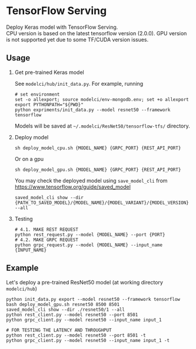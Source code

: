 # TensorFlow Serving
Deploy Keras model with TensorFlow Serving.  
CPU version is based on the latest tensorflow version (2.0.0).
GPU version is not supported yet due to some TF/CUDA version issues.

## Usage

<ol>
<li> Get pre-trained Keras model

See `modelci/hub/init_data.py`. For example, running 
```shell script
# set environment
set -o allexport; source modelci/env-mongodb.env; set +o allexport
export PYTHONPATH="${PWD}"
python expriments/init_data.py --model resnet50 --framework tensorflow 
```
Models will be saved at `~/.modelci/ResNet50/tensorflow-tfs/` directory.

</li>
<li> Deploy model

```shell script
sh deploy_model_cpu.sh {MODEL_NAME} {GRPC_PORT} {REST_API_PORT}
```
Or on a gpu
```shell script
sh deploy_model_gpu.sh {MODEL_NAME} {GRPC_PORT} {REST_API_PORT}
```
You may check the deployed model using `save_model_cli` from https://www.tensorflow.org/guide/saved_model
```shell script
saved_model_cli show --dir {PATH_TO_SAVED_MODEL}/{MODEL_NAME}/{MODEL_VARIANT}/{MODEL_VERSION} --all
```

</li>
<li> Testing

```shell script
# 4.1. MAKE REST REQUEST
python rest_request.py --model {MODEL_NAME} --port {PORT}
# 4.2. MAKE GRPC REQUEST
python grpc_request.py --model {MODEL_NAME} --input_name {INPUT_NAME}
```

</li>
</ol>

## Example
Let's deploy a pre-trained ResNet50 model (at working directory `modelci/hub`)
```shell script
python init_data.py export --model resnet50 --framework tensorflow
bash deploy_model_gpu.sh resnet50 8500 8501
saved_model_cli show --dir ./resnet50/1 --all
python rest_client.py --model resnet50 --port 8501
python grpc_client.py --model resnet50 --input_name input_1

# FOR TESTING THE LATENCY AND THROUGHPUT
python rest_client.py --model resnet50 --port 8501 -t
python grpc_client.py --model resnet50 --input_name input_1 -t
```

